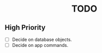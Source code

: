 <h1 align="center">TODO</h1>

## High Priority

- [ ] Decide on database objects.
- [ ] Decide on app commands.
